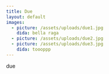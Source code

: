 ```yaml
---
title: Due
layout: default
images:
  - picture: /assets/uploads/due1.jpg
    dida: bella raga
  - picture: /assets/uploads/due2.jpg
  - picture: /assets/uploads/due3.jpg
    dida: toooppp
---
```

due